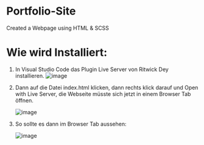 # Portfolio-Site
Created a Webpage using HTML &amp; SCSS

# Wie wird Installiert:
1. In Visual Studio Code das Plugin Live Server von Ritwick Dey installieren.
   ![image](https://github.com/KhaledNessar/Payment-Details/assets/141129198/b977e360-4d5c-487e-85a0-673eee6ef529)

2. Dann auf die Datei index.html klicken, dann rechts klick darauf und Open with Live Server, die Webseite müsste sich jetzt in einem Browser Tab öffnen.
   
   ![image](https://github.com/KhaledNessar/Payment-Details/assets/141129198/9685e398-509e-4c64-814f-8c231a2087f4)

3. So sollte es dann im Browser Tab aussehen:

   ![image](https://github.com/KhaledNessar/Portfolio-Site/assets/141129198/f6611ba1-4b26-4a24-8531-989daf395750)





 

